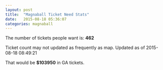 ```yaml
---
layout: post
title:  "Magnaball Ticket Need Stats"
date:   2015-08-18 05:36:07
categories: magnaball
---
```


The number of tickets people want is: <strong>462</strong>

Ticket count may not updated as frequently as map. Updated as of 2015-08-18 08:49:21

That would be <strong>$103950</strong> in GA tickets.